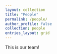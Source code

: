 ```yaml
---
layout: collection
title: "People"
permalink: /people/
author_profile: false
collection: people
entries_layout: grid
---
```


This is our team!